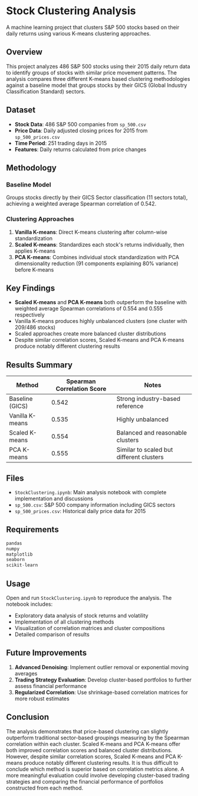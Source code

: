 # Stock Clustering Analysis

A machine learning project that clusters S&P 500 stocks based on their daily returns using various K-means clustering approaches.

## Overview

This project analyzes 486 S&P 500 stocks using their 2015 daily return data to identify groups of stocks with similar price movement patterns. The analysis compares three different K-means based clustering methodologies against a baseline model that groups stocks by their GICS (Global Industry Classification Standard) sectors.

## Dataset

- **Stock Data**: 486 S&P 500 companies from `sp_500.csv`
- **Price Data**: Daily adjusted closing prices for 2015 from `sp_500_prices.csv`
- **Time Period**: 251 trading days in 2015
- **Features**: Daily returns calculated from price changes

## Methodology

### Baseline Model
Groups stocks directly by their GICS Sector classification (11 sectors total), achieving a weighted average Spearman correlation of 0.542.

### Clustering Approaches

1. **Vanilla K-means**: Direct K-means clustering after column-wise standardization
2. **Scaled K-means**: Standardizes each stock's returns individually, then applies K-means
3. **PCA K-means**: Combines individual stock standardization with PCA dimensionality reduction (91 components explaining 80% variance) before K-means

## Key Findings

- **Scaled K-means** and **PCA K-means** both outperform the baseline with weighted average Spearman correlations of 0.554 and 0.555 respectively
- Vanilla K-means produces highly unbalanced clusters (one cluster with 209/486 stocks)
- Scaled approaches create more balanced cluster distributions
- Despite similar correlation scores, Scaled K-means and PCA K-means produce notably different clustering results

## Results Summary

| Method | Spearman Correlation Score | Notes |
|--------|------------------|-------|
| Baseline (GICS) | 0.542 | Strong industry-based reference |
| Vanilla K-means | 0.535 | Highly unbalanced |
| Scaled K-means | 0.554 | Balanced and reasonable clusters|
| PCA K-means | 0.555 | Similar to scaled but different clusters |

## Files

- `StockClustering.ipynb`: Main analysis notebook with complete implementation and discussions
- `sp_500.csv`: S&P 500 company information including GICS sectors
- `sp_500_prices.csv`: Historical daily price data for 2015

## Requirements

```python
pandas
numpy
matplotlib
seaborn
scikit-learn
```

## Usage

Open and run `StockClustering.ipynb` to reproduce the analysis. The notebook includes:

- Exploratory data analysis of stock returns and volatility
- Implementation of all clustering methods
- Visualization of correlation matrices and cluster compositions
- Detailed comparison of results

## Future Improvements

1. **Advanced Denoising**: Implement outlier removal or exponential moving averages
2. **Trading Strategy Evaluation**: Develop cluster-based portfolios to further assess financial performance
3. **Regularized Correlation**: Use shrinkage-based correlation matrices for more robust estimates

## Conclusion

The analysis demonstrates that price-based clustering can slightly outperform traditional sector-based groupings measuring by the Spearman correlation within each cluster. Scaled K-means and PCA K-means offer both improved correlation scores and balanced cluster distributions. However, despite similar correlation scores, Scaled K-means and PCA K-means produce notably different clustering results. It is thus difficult to conclude which method is superior based on correlation metrics alone. A more meaningful evaluation could involve developing cluster-based trading strategies and comparing the financial performance of portfolios constructed from each method.
